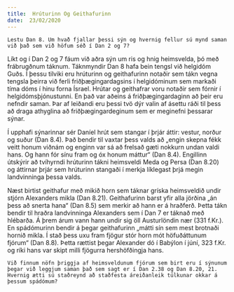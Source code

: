 ```yaml
---
title:  Hrúturinn Og Geithafurinn
date:  23/02/2020
---
```


`Lestu Dan 8. Um hvað fjallar þessi sýn og hvernig fellur sú mynd saman við það sem við höfum séð í Dan 2 og 7?`

Líkt og í Dan 2 og 7 fáum við aðra sýn um ris og hnig heimsvelda, þó með frábrugðnum táknum. Táknmyndir Dan 8 hafa bein tengsl við helgidóm Guðs. Í þessu tilviki eru hrúturinn og geithafurinn notaðir sem tákn vegna tengsla þeirra við ferli friðþægingardagsins í helgidóminum sem markaði tíma dóms í hinu forna Ísrael. Hrútar og geithafrar voru notaðir sem fórnir í helgidómsþjónustunni. En það var aðeins á friðþægingardaginn að þeir eru nefndir saman. Þar af leiðandi eru þessi tvö dýr valin af ásettu ráði til þess að draga athyglina að friðþægingardeginum sem er meginefni þessarar sýnar.

Í upphafi sýnarinnar sér Daníel hrút sem stangar í þrjár áttir: vestur, norður og suður (Dan 8.4). Það bendir til vaxtar þess valds að „engin skepna fékk veitt honum viðnám og enginn var sá að frelsað gæti nokkurn undan valdi hans. Og hann fór sínu fram og óx honum máttur“ (Dan 8.4). Engillinn útskýrir að tvíhyrndi hrúturinn tákni heimsveldi Meda og Persa (Dan 8.20) og áttirnar þrjár sem hrúturinn stangaði í merkja líklegast þrjá megin landvinninga þessa valds.

Næst birtist geithafur með mikið horn sem táknar gríska heimsveldið undir stjórn Alexanders mikla (Dan 8.21). Geithafurinn barst yfir alla jörðina „án þess að snerta hana“ (Dan 8.5) sem merkir að hann er á hraðferð. Þetta tákn bendir til hraðra landvinninga Alexanders sem í Dan 7 er táknað með hlébarða. Á þrem árum vann hann undir sig öll Austurlöndin nær (331 f.Kr.). En spádómurinn bendir á þegar geithafurinn „mátti sín sem mest brotnaði hornið mikla. Í stað þess uxu fram fjögur stór horn mót höfuðáttunum fjórum“ (Dan 8.8). Þetta rættist þegar Alexander dó í Babýlon í júní, 323 f.Kr. og ríki hans var skipt milli fjögurra hershöfðingja hans.

`Við finnum nöfn þriggja af heimsveldunum fjórum sem birt eru í sýnunum þegar við leggjum saman það sem sagt er í Dan 2.38 og Dan 8.20, 21. Hvernig ætti sú staðreynd að staðfesta áreiðanleik túlkunar okkar á þessum spádómum?`